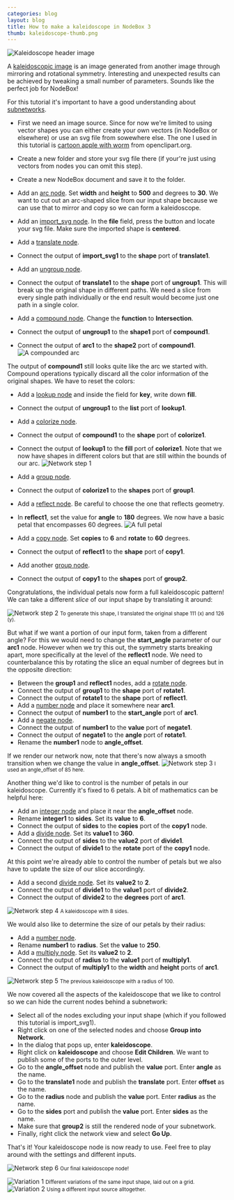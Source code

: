 ```yaml
---
categories: blog
layout: blog
title: How to make a kaleidoscope in NodeBox 3
thumb: kaleidoscope-thumb.png
---
```

![Kaleidoscope header image](/media/gallery/kaleidoscope/kaleidoscope-header.png)

A [kaleidoscopic image](http://en.wikipedia.org/wiki/Kaleidoscope) is an image generated from another image through mirroring and rotational symmetry. Interesting and unexpected results can be achieved by tweaking a small number of parameters. Sounds like the perfect job for NodeBox!

For this tutorial it's important to have a good understanding about [subnetworks](/node/documentation/concepts/subnetworks.html).

- First we need an image source. Since for now we're limited to using vector shapes you can either create your own vectors (in NodeBox or elsewhere) or use an svg file from sowewhere else. The one I used in this tutorial is [cartoon apple with worm](http://openclipart.org/detail/20366/cartoon-apple-with-worm-by-rg1024-20366) from openclipart.org.
- Create a new folder and store your svg file there (if your're just using vectors from nodes you can omit this step).
- Create a new NodeBox document and save it to the folder.
- Add an [arc node](/node/reference/corevector/arc.html). Set **width** and **height** to **500** and degrees to **30**. We want to cut out an arc-shaped slice from our input shape because we can use that to mirror and copy so we can form a kaleidoscope.
- Add an [import_svg node](/node/reference/corevector/import_svg.html). In the **file** field, press the button and locate your svg file. Make sure the imported shape is **centered**.
- Add a [translate node](/node/reference/corevector/translate.html). 
- Connect the output of **import_svg1** to the **shape** port of **translate1**.
- Add an [ungroup node](/node/reference/corevector/ungroup.html). 
- Connect the output of **translate1** to the **shape** port of **ungroup1**. This will break up the original shape in different paths. We need a slice from every single path individually or the end result would become just one path in a single color.

- Add a [compound node](/node/reference/corevector/compound.html). Change the **function** to **Intersection**.
- Connect the output of **ungroup1** to the **shape1** port of **compound1**.
- Connect the output of **arc1** to the **shape2** port of **compound1**.
![A compounded arc](/media/gallery/kaleidoscope/kaleidoscope-arc-compound.png)

The output of **compound1** still looks quite like the arc we started with. Compound operations typically discard all the color information of the original shapes. We have to reset the colors:
- Add a [lookup node](/node/reference/data/lookup.html) and inside the field for **key**, write down **fill**.
- Connect the output of **ungroup1** to the **list** port of **lookup1**.
- Add a [colorize node](/node/reference/corevector/colorize.html).
- Connect the output of **compound1** to the **shape** port of **colorize1**.
- Connect the output of **lookup1** to the **fill** port of **colorize1**. Note that we now have shapes in different colors but that are still within the bounds of our arc.
![Network step 1](/media/gallery/kaleidoscope/kaleidoscope-network1.png)

- Add a [group node](/node/reference/corevector/group.html).
- Connect the output of **colorize1** to the **shapes** port of **group1**.
- Add a [reflect node](/node/reference/corevector/reflect.html). Be careful to choose the one that reflects geometry.
- In **reflect1**, set the value for **angle** to **180** degrees. We now have a basic petal that encompasses 60 degrees.
![A full petal](/media/gallery/kaleidoscope/kaleidoscope-petal.png)

- Add a [copy node](/node/reference/corevector/copy.html). Set **copies** to **6** and **rotate** to **60** degrees.
- Connect the output of **reflect1** to the **shape** port of **copy1**.
- Add another [group node](/node/reference/corevector/group.html).
- Connect the output of **copy1** to the **shapes** port of **group2**.

Congratulations, the individual petals now form a full kaleidoscopic pattern! We can take a different *slice* of our input shape by translating it around:

![Network step 2](/media/gallery/kaleidoscope/kaleidoscope-network2.png)
<small>To generate this shape, I translated the original shape 111 (x) and 126 (y).</small>

But what if we want a portion of our input form, taken from a different angle? For this we would need to change the **start_angle** parameter of our **arc1** node. However when we try this out, the symmetry starts breaking apart, more specifically at the level of the **reflect1** node. We need to counterbalance this by rotating the slice an equal number of degrees but in the opposite direction:
- Between the **group1** and **reflect1** nodes, add a [rotate node](/node/reference/corevector/rotate.html).
- Connect the output of **group1** to the **shape** port of **rotate1**.
- Connect the output of **rotate1** to the **shape** port of **reflect1**.
- Add a [number node](/node/reference/math/number.html) and place it somewhere near **arc1**.
- Connect the output of **number1** to the **start_angle** port of **arc1**.
- Add a [negate node](/node/reference/math/negate.html).
- Connect the output of **number1** to the **value** port of **negate1**.
- Connect the output of **negate1** to the **angle** port of **rotate1**.
- Rename the **number1** node to **angle_offset**.

If we render our network now, note that there's now always a smooth transition when we change the value in **angle_offset**.
![Network step 3](/media/gallery/kaleidoscope/kaleidoscope-network3.png)
<small>I used an angle_offset of 85 here.</small>

Another thing we'd like to control is the number of petals in our kaleidoscope. Currently it's fixed to 6 petals. A bit of mathematics can be helpful here:

- Add an [integer node](/node/reference/math/number.html) and place it near the **angle_offset** node.
- Rename **integer1** to **sides**. Set its **value** to **6**.
- Connect the output of **sides** to the **copies** port of the **copy1** node.
- Add a [divide node](/node/reference/math/divide.html). Set its **value1** to **360**.
- Connect the output of **sides** to the **value2** port of **divide1**.
- Connect the output of **divide1** to the **rotate** port of the **copy1** node.

At this point we're already able to control the number of petals but we also have to update the size of our slice accordingly.
- Add a second [divide node](/node/reference/math/divide.html). Set its **value2** to **2**.
- Connect the output of **divide1** to the **value1** port of **divide2**.
- Connect the output of **divide2** to the **degrees** port of **arc1**.

![Network step 4](/media/gallery/kaleidoscope/kaleidoscope-network4.png)
<small>A kaleidoscope with 8 sides.</small>

We would also like to determine the size of our petals by their radius:
- Add a [number node](/node/reference/math/number.html). 
- Rename **number1** to **radius**. Set the **value** to **250**.
- Add a [multiply node](/node/reference/math/multiply.html). Set its **value2** to **2**.
- Connect the output of **radius** to the **value1** port of **multiply1**.
- Connect the output of **multiply1** to the **width** and **height** ports of **arc1**.

![Network step 5](/media/gallery/kaleidoscope/kaleidoscope-network5.png)
<small>The previous kaleidoscope with a radius of 100.</small>

We now covered all the aspects of the kaleidoscope that we like to control so we can hide the current nodes behind a subnetwork:

- Select all of the nodes excluding your input shape (which if you followed this tutorial is import_svg1).
- Right click on one of the selected nodes and choose **Group into Network**.
- In the dialog that pops up, enter **kaleidoscope**.
- Right click on **kaleidoscope** and choose **Edit Children**. We want to publish some of the ports to the outer level.
- Go to the **angle_offset** node and publish the **value** port. Enter **angle** as the name.
- Go to the **translate1** node and publish the **translate** port. Enter **offset** as the name.
- Go to the **radius** node and publish the **value** port. Enter **radius** as the name.
- Go to the **sides** port and publish the **value** port. Enter **sides** as the name.
- Make sure that **group2** is still the rendered node of your subnetwork.
- Finally, right click the network view and select **Go Up**.

That's it! Your kaleidoscope node is now ready to use. Feel free to play around with the settings and different inputs.

![Network step 6](/media/gallery/kaleidoscope/kaleidoscope-network6.png)
<small>Our final kaleidoscope node!</small>

![Variation 1](/media/gallery/kaleidoscope/kaleidoscope-variation1.png)
<small>Different variations of the same input shape, laid out on a grid.</small>
![Variation 2](/media/gallery/kaleidoscope/kaleidoscope-variation2.png)
<small>Using a different input source alltogether.</small>